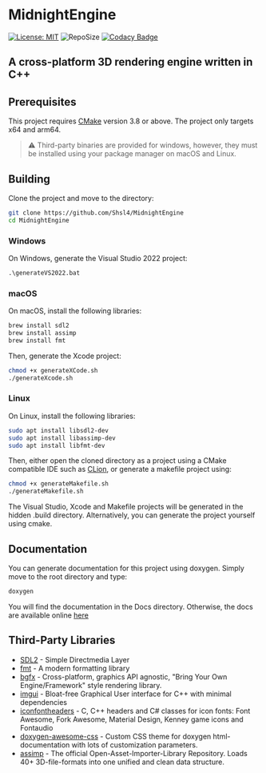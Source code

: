 # MidnightEngine

 [![License: MIT](https://img.shields.io/badge/License-MIT-brightgreen.svg)](https://opensource.org/licenses/MIT)
 ![RepoSize](https://img.shields.io/github/repo-size/Shsl4/MidnightEngine)
 [![Codacy Badge](https://app.codacy.com/project/badge/Grade/5086606e49914fe0acbcdbe71dce5e9d)](https://www.codacy.com/gh/Shsl4/MidnightEngine/dashboard?utm_source=github.com&amp;utm_medium=referral&amp;utm_content=Shsl4/MidnightEngine&amp;utm_campaign=Badge_Grade)
 
## A cross-platform 3D rendering engine written in C++

## Prerequisites

This project requires [CMake](https://cmake.org/download/) version 3.8 or above. The project only targets x64 and arm64.

> ⚠️ Third-party binaries are provided for windows, however, they must be installed using your package manager on macOS and Linux.

## Building

Clone the project and move to the directory:
```sh
git clone https://github.com/Shsl4/MidnightEngine
cd MidnightEngine
```
### Windows
On Windows, generate the Visual Studio 2022 project:
```bat
.\generateVS2022.bat
```
### macOS
On macOS, install the following libraries:
```sh
brew install sdl2
brew install assimp
brew install fmt
```
Then, generate the Xcode project:
```sh
chmod +x generateXCode.sh
./generateXcode.sh
```
### Linux
On Linux, install the following libraries:
```sh
sudo apt install libsdl2-dev
sudo apt install libassimp-dev
sudo apt install libfmt-dev
```
Then, either open the cloned directory as a project using a CMake compatible IDE such as [CLion](https://www.jetbrains.com/clion/), or generate a makefile project using:
```sh
chmod +x generateMakefile.sh
./generateMakefile.sh
```
The Visual Studio, Xcode and Makefile projects will be generated in the hidden .build directory.
Alternatively, you can generate the project yourself using cmake.

## Documentation

You can generate documentation for this project using doxygen.
Simply move to the root directory and type:
```sh
doxygen
```
You will find the documentation in the Docs directory. Otherwise, the docs are available online [here](https://shsl4.github.io/MidnightEngine/)

## Third-Party Libraries

-   [SDL2](https://github.com/libsdl-org/SDL) - Simple Directmedia Layer 
-   [fmt](https://github.com/fmtlib/fmt) - A modern formatting library 
-   [bgfx](https://github.com/bkaradzic/bgfx) - Cross-platform, graphics API agnostic, "Bring Your Own Engine/Framework" style rendering library. 
-   [imgui](https://github.com/ocornut/imgui) - Bloat-free Graphical User interface for C++ with minimal dependencies 
-   [iconfontheaders](https://github.com/juliettef/IconFontCppHeaders) - C, C++ headers and C# classes for icon fonts: Font Awesome, Fork Awesome, Material Design, Kenney game icons and Fontaudio 
-   [doxygen-awesome-css](https://github.com/jothepro/doxygen-awesome-css) - Custom CSS theme for doxygen html-documentation with lots of customization parameters. 
-   [assimp](https://github.com/assimp/assimp) - The official Open-Asset-Importer-Library Repository. Loads 40+ 3D-file-formats into one unified and clean data structure. 
